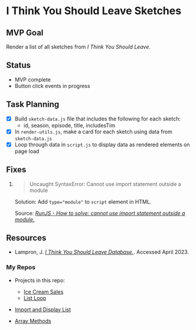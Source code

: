 # I Think You Should Leave Sketches

## MVP Goal

Render a list of all sketches from _I Think You Should Leave_.

## Status

- MVP complete
- Button click events in progress

## Task Planning

- [x] Build `sketch-data.js` file that includes the following for each sketch:
  - id, season, episode, title, includesTim
- [x] In `render-utils.js`, make a card for each sketch using data from `sketch-data.js`
- [x] Loop through data in `script.js` to display data as rendered elements on page load

## Fixes

1. > Uncaught SyntaxError: Cannot use import statement outside a module

   Solution: Add `type="module"` to `script` element in HTML.

   Source: [_RunJS - How to solve: cannot use import statement outside a module._](https://runjs.app/blog/how-to-solve-cannot-use-import-statement-outside-a-module)

## Resources

- Lampron, J. [_I Think You Should Leave Database._](https://www.itysldb.com/). Accessed April 2023.

### My Repos

- Projects in this repo:

  - [Ice Cream Sales](../ice-cream-sales/README.md)
  - [List Loop](../list-loop/README.md)

- [Import and Display List](https://github.com/MichelleRS/wk-03-spotlight-deliverable-import-and-display-list/tree/dev)

- [Array Methods](https://github.dev/MichelleRS/react-wk02-spotlight-array-methods/tree/dev)
